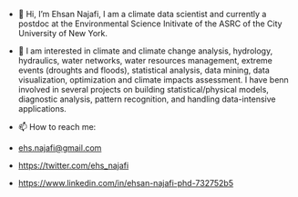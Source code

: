 - 👋 Hi, I’m Ehsan Najafi, I am a climate data scientist and currently a postdoc at the Environmental Science Initivate of the ASRC of the City University of New York. 

- 👀 I am interested in climate and climate change analysis, hydrology, hydraulics, water networks, water resources management, extreme events (droughts and floods), statistical analysis, data mining, data visualization, optimization and climate impacts assessment. I have benn involved in several projects on building statistical/physical models, diagnostic analysis, pattern recognition, and handling data-intensive applications. 

- 📫 How to reach me: 
- ehs.najafi@gmail.com 
- https://twitter.com/ehs_najafi 
- https://www.linkedin.com/in/ehsan-najafi-phd-732752b5
  
